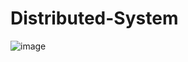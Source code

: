 # Distributed-System
![image](https://user-images.githubusercontent.com/80382150/193456081-57f4abbe-445b-4bdc-963c-dbafbf641e84.png)
